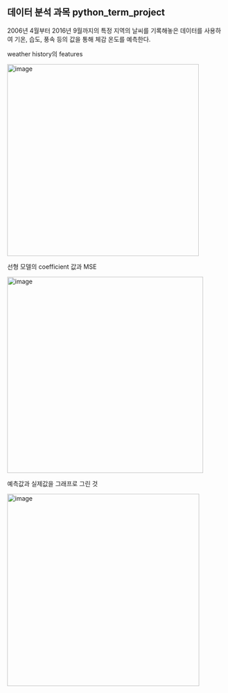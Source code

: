 ## 데이터 분석 과목 python_term_project

2006년 4월부터 2016년 9월까지의 특정 지역의 날씨를 기록해놓은 데이터를 사용하여 기온, 습도, 풍속 등의 값을 통해 체감 온도를 예측한다.

weather history의 features

<img width="442" alt="image" src="https://user-images.githubusercontent.com/83813866/169638004-73d152a0-ed80-4abb-8090-981ca89c6daf.png">


선형 모델의 coefficient 값과 MSE

<img width="452" alt="image" src="https://user-images.githubusercontent.com/83813866/169638046-cf7899e3-346f-4323-b061-8a6feb03811d.png">


예측값과 실제값을 그래프로 그린 것

<img width="443" alt="image" src="https://user-images.githubusercontent.com/83813866/169638052-0f83f2be-11d2-43bd-bb98-1571d16ac135.png">
